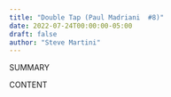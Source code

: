 ```yaml
---
title: "Double Tap (Paul Madriani  #8)"
date: 2022-07-24T00:00:00-05:00
draft: false
author: "Steve Martini"
---
```


SUMMARY

<!--more-->

CONTENT